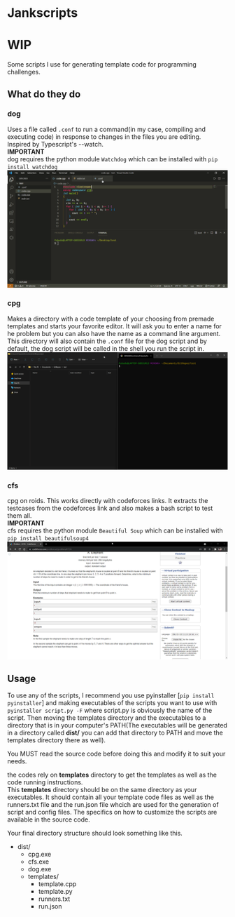 # Jankscripts

# WIP

Some scripts I use for generating template code for programming challenges.  

## What do they do

### dog

Uses a file called `.conf` to run a command(in my case, compiling and executing code) in response to changes in the files you are editing.  
Inspired by Typescript's --watch.  
**IMPORTANT**  
dog requires the python module `Watchdog` which can be installed with `pip install watchdog`  
![gif demosteation of dog](https://github.com/Pubudu-Anuradha/jankscripts-public/blob/main/dog.gif?raw=true)
### cpg

Makes a directory with a code template of your choosing from premade templates and starts your favorite editor. It will ask you to enter a name for he problem but you can also have the name as a command line argument.  
This directory will also contain the `.conf` file for the dog script and by default, the dog script will be called in the shell you run the script in.  
![gif demosteation of cpg](https://github.com/Pubudu-Anuradha/jankscripts-public/blob/main/cpg.gif?raw=true)

### cfs

cpg on roids. This works directly with codeforces links. It extracts the testcases from the codeforces link and also makes a bash script to test them all.  
**IMPORTANT**  
cfs requires the python module `Beautiful Soup` which can be installed with `pip install beautifulsoup4`
![gif demosteation of cfs](https://github.com/Pubudu-Anuradha/jankscripts-public/blob/main/cfs.gif?raw=true)

## Usage

To use any of the scripts, I recommend you use pyinstaller [`pip install pyinstaller`] and making executables of the scripts you want to use with `pyinstaller script.py -F` where script.py is obviously the name of the script. Then moving the templates directory and the executables to a directory that is in your computer's PATH(The executables will be generated in a directory called **dist/** you can add that directory to PATH and move the templates directory there as well).  

You MUST read the source code before doing this and modify it to suit your needs.  

the codes rely on **templates** directory to get the templates as well as the code running instructions.  
This **templates** directory should be on the same directory as your executables. It should contain all your template code files as well as the runners.txt file and the run.json file whcich are used for the generation of script and config files. The specifics on how to customize the scripts are available in the source code.  

Your final directory structure should look something like this.  

- dist/
  - cpg.exe
  - cfs.exe
  - dog.exe
  - templates/
    - template.cpp
    - template.py
    - runners.txt
    - run.json
